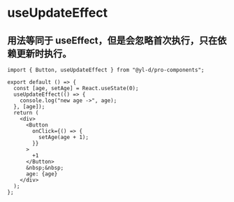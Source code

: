 # useUpdateEffect

## 用法等同于 useEffect，但是会忽略首次执行，只在依赖更新时执行。

```tsx | react
import { Button, useUpdateEffect } from "@yl-d/pro-components";

export default () => {
  const [age, setAge] = React.useState(0);
  useUpdateEffect(() => {
    console.log("new age ->", age);
  }, [age]);
  return (
    <div>
      <Button
        onClick={() => {
          setAge(age + 1);
        }}
      >
        +1
      </Button>
      &nbsp;&nbsp;
      age: {age}
    </div>
  );
};
```